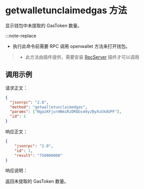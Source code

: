 # getwalletunclaimedgas 方法

显示钱包中未提取的 GasToken 数量。

:::note-replace
 - 执行此命令前需要 RPC 调用 openwallet 方法来打开钱包。
> - 此方法由插件提供，需要安装 [RpcServer](https://github.com/neo-project/neo-modules/releases) 插件才可以调用

## 调用示例

请求正文：

```json
{
  "jsonrpc": "2.0",
  "method": "getwalletunclaimedgas",
  "params": ["NgaiKFjurmNmiRzDRQGs44yzByXuSkdGPF"],
  "id": 1
}
```

响应正文：

```json
{
    "jsonrpc": "2.0",
    "id": 1,
    "result": "750000000"
}
```

响应说明：

返回未提取的 GasToken 数量。

